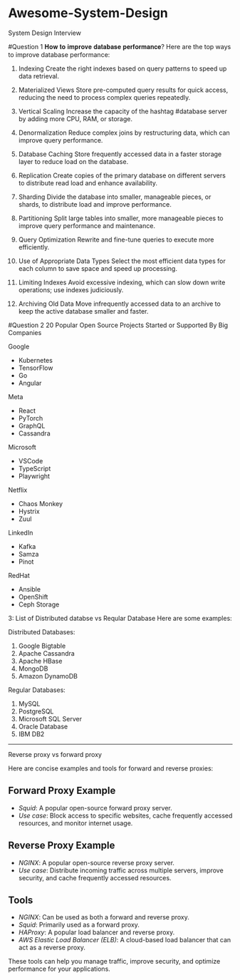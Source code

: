 # Awesome-System-Design
System Design Interview

#Question 1
𝐇𝐨𝐰 𝐭𝐨 𝐢𝐦𝐩𝐫𝐨𝐯𝐞 𝐝𝐚𝐭𝐚𝐛𝐚𝐬𝐞 𝐩𝐞𝐫𝐟𝐨𝐫𝐦𝐚𝐧𝐜𝐞?
Here are the top ways to improve database performance:
1. Indexing
Create the right indexes based on query patterns to speed up data retrieval.

2. Materialized Views
Store pre-computed query results for quick access, reducing the need to process complex queries repeatedly.

3. Vertical Scaling
Increase the capacity of the hashtag
#database server by adding more CPU, RAM, or storage.

4. Denormalization
Reduce complex joins by restructuring data, which can improve query performance.

5. Database Caching
Store frequently accessed data in a faster storage layer to reduce load on the database.

6. Replication
Create copies of the primary database on different servers to distribute read load and enhance availability.

7. Sharding
Divide the database into smaller, manageable pieces, or shards, to distribute load and improve performance.

8. Partitioning
Split large tables into smaller, more manageable pieces to improve query performance and maintenance.

9. Query Optimization
Rewrite and fine-tune queries to execute more efficiently.

10. Use of Appropriate Data Types
Select the most efficient data types for each column to save space and speed up processing.

11. Limiting Indexes
Avoid excessive indexing, which can slow down write operations; use indexes judiciously.

12. Archiving Old Data
Move infrequently accessed data to an archive to keep the active database smaller and faster.

#Question 2
20 Popular Open Source Projects Started or Supported By Big Companies

Google
- Kubernetes
- TensorFlow
- Go
- Angular

Meta
- React
- PyTorch
- GraphQL
- Cassandra

Microsoft
- VSCode
- TypeScript
- Playwright

Netflix
- Chaos Monkey
- Hystrix
- Zuul

LinkedIn
- Kafka
- Samza
- Pinot

RedHat
- Ansible
- OpenShift
- Ceph Storage

3: List of Distributed databse vs Reqular Database
Here are some examples:

Distributed Databases:

1. Google Bigtable
2. Apache Cassandra
3. Apache HBase
4. MongoDB
5. Amazon DynamoDB

Regular Databases:

1. MySQL
2. PostgreSQL
3. Microsoft SQL Server
4. Oracle Database
5. IBM DB2


******************
Reverse proxy vs forward proxy

Here are concise examples and tools for forward and reverse proxies:

## Forward Proxy Example
- *Squid*: A popular open-source forward proxy server.
- *Use case*: Block access to specific websites, cache frequently accessed resources, and monitor internet usage.

## Reverse Proxy Example
- *NGINX*: A popular open-source reverse proxy server.
- *Use case*: Distribute incoming traffic across multiple servers, improve security, and cache frequently accessed resources.

## Tools
- *NGINX*: Can be used as both a forward and reverse proxy.
- *Squid*: Primarily used as a forward proxy.
- *HAProxy*: A popular load balancer and reverse proxy.
- *AWS Elastic Load Balancer (ELB)*: A cloud-based load balancer that can act as a reverse proxy.

These tools can help you manage traffic, improve security, and optimize performance for your applications.


